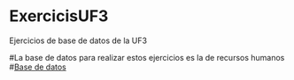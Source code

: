 # ExercicisUF3
Ejercicios de base de datos de la UF3 

#La base de datos para realizar estos ejercicios es la de recursos humanos
#[Base de datos](https://www.sapalomera.cat/moodlecf/pluginfile.php/43573/mod_resource/content/0/bbdd_rrhh_v2%20%286%29.sql)
